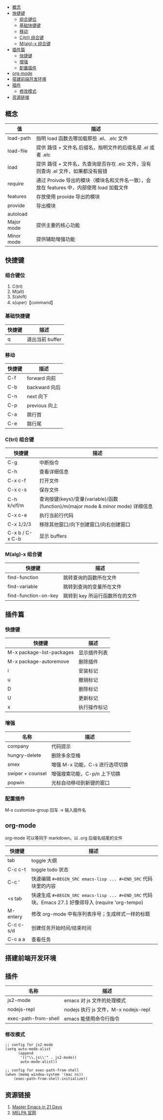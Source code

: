 
<!-- vim-markdown-toc GitLab -->

* [概念](#概念)
* [快捷键](#快捷键)
	* [组合键位](#组合键位)
	* [基础快捷键](#基础快捷键)
	* [移动](#移动)
	* [C(trl) 组合键](#ctrl-组合键)
	* [M(alg)-x 组合键](#malg-x-组合键)
* [插件篇](#插件篇)
	* [快捷键](#快捷键-1)
	* [增强](#增强)
	* [配置插件](#配置插件)
* [org-mode](#org-mode)
* [搭建前端开发环境](#搭建前端开发环境)
* [插件](#插件)
	* [修改模式](#修改模式)
* [资源链接](#资源链接)

<!-- vim-markdown-toc -->

## 概念

| 值         | 描述                                                                                      |
|------------|-------------------------------------------------------------------------------------------|
| load-path  | 指明 load 函数去哪加载那些 .el、.elc 文件
| load-file  | 提供 路径 + 文件名.后缀名，指明文件的后缀名是 .el 或者 .elc                               |
| load       | 提供 路径 + 文件名，先查询是否存在 .elc 文件，没有则查询 .el 文件，如果都没有报错         |
| require    | 通过 Proivde 导出的模块（模块名和文件名一致），会放在 features 中，内部使用 load 加载文件 |
| features   | 存放使用 provide 导出的模块                                                               |
| provide    | 导出模块                                                                                  |
| autoload   |                                                                                           |
| Major mode | 提供主要的核心功能                                                                        |
| Minor mode | 提供辅助增强功能                                                                          |

## 快捷键

### 组合键位

1. C(trl)
2. M(alt)
3. S(shift)
4. s(uper)【command】

### 基础快捷键
| 快捷键 | 描述            |
|--------|-----------------|
| q      | 退出当前 buffer |

### 移动
| 快捷键 | 描述          |
|--------|---------------|
| C-f    | forward 向前  |
| C-b    | backward 向后 |
| C-n    | next 向下     |
| C-p    | previous 向上 |
| C-a    | 跳行首        |
| C-e    | 跳行尾        |

### C(trl) 组合键

| 快捷键          | 描述                                                                             |
|-----------------|----------------------------------------------------------------------------------|
| C-g             | 中断指令                                                                         |
| C-h             | 查看详细信息                                                                     |
| C-x c-f         | 打开文件                                                                         |
| C-x c-s         | 保存文件                                                                         |
| C-h k/v/f/m     | 查询按键(keys)/变量(variable)/函数(function)/m(major mode & minor mode) 详细信息 |
| C-x c-e         | 执行当前行代码                                                                   |
| C-x 1/2/3       | 移除其他窗口/向下创建窗口/向右创建窗口                                           |
| C-x b / C-x C-b | 显示 buffers                                                                     |

### M(alg)-x 组合键

| 快捷键               | 描述                            |
|----------------------|---------------------------------|
| find-function        | 跳转查询的函数所在文件          |
| find-variable        | 跳转到查询的变量所在文件        |
| find-function-on-key | 跳转到 key 所运行函数所在的文件 |

## 插件篇

### 快捷键

| 快捷键                    | 描述         |
|---------------------------|--------------|
| M-x package-list-packages | 显示插件列表 |
| M-x package-autoremove    | 删除插件     |
| i                         | 安装标记     |
| u                         | 撤销标记     |
| D                         | 删除标记     |
| U                         | 更新标记     |
| x                         | 执行操作标记 |

### 增强

| 名称             | 描述                            |
|------------------|---------------------------------|
| company          | 代码提示                        |
| hungry-delete    | 删除多余空格                    |
| smex             | 增强 M-x 功能，C-s 进行选项切换 |
| swiper + counsel | 增强搜索功能，C-p/n 上下切换    |
| popwin           | 光标自动移动到新键的窗口        |

### 配置插件

M-x customize-group 回车 -> 输入插件名

## org-mode

org-mode 可以等同于 markdown，以 .org 后缀名结尾的文件

| 快捷键    | 描述                                                                                               |
|-----------|----------------------------------------------------------------------------------------------------|
| tab       | toggle 大纲                                                                                        |
| C-c c-t   | toggle todo 状态                                                                                   |
| C-c '     | 快速编辑 `#+BEGIN_SRC emacs-lisp ... #+END_SRC` 代码块里的内容                                     |
| <s tab    | 快速生成 `#+BEGIN_SRC emacs-lisp ... #+END_SRC` 代码块。Emacs 27.1 好像得导入 (require 'org-tempo) |
| M-entery  | 修改 org-mode 中有序列表序号；生成样式一样的标题                                                   |
| C-c c-s/d | 创建任务开始时间/结束时间                                                                          |
| C-c a  a  | 查看任务                                                                                           |

## 搭建前端开发环境

## 插件
| 名称                 | 描述                                 |
|----------------------|--------------------------------------|
| js2-mode             | emacs 对 js 文件的处理模式           |
| nodejs-repl          | nodejs 执行 js 文件，M-x nodejs-repl |
| exec-path-from-shell | emacs 能使用命令行指令               |

### 修改模式

```emacs
;; config for js2-mode
(setq auto-mode-alist
      (append
       '(("\\.js\\'" . js2-mode))
       auto-mode-alist))

;; config for exec-path-from-shell
(when (memq window-system '(mac ns))
	(exec-path-from-shell-initialize))
```


## 资源链接

1. [Master Emacs in 21 Days](http://book.emacs-china.org/) 
2. [MELPA 官网](https://melpa.org/#/) 
